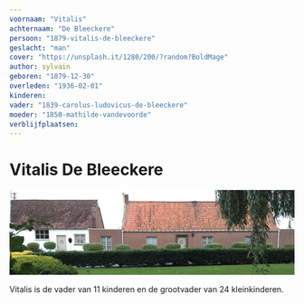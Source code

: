 ```yaml
---
voornaam: "Vitalis"
achternaam: "De Bleeckere"
persoon: "1879-vitalis-de-bleeckere"
geslacht: "man"
cover: "https://unsplash.it/1280/200/?random?BoldMage"
author: sylvain
geboren: "1879-12-30"
overleden: "1936-02-01"
kinderen:
vader: "1839-carolus-ludovicus-de-bleeckere"
moeder: "1850-mathilde-vandevoorde"
verblijfplaatsen:
---
```

# Vitalis De Bleeckere

![](voorgrond.jpg)

Vitalis is de vader van 11 kinderen en de grootvader van 24 kleinkinderen.




